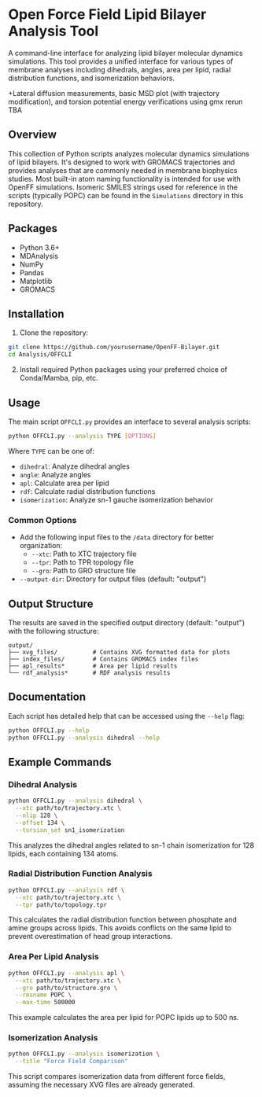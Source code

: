 # Open Force Field Lipid Bilayer Analysis Tool

A command-line interface for analyzing lipid bilayer molecular dynamics simulations. This tool provides a unified interface for various types of membrane analyses including dihedrals, angles, area per lipid, radial distribution functions, and isomerization behaviors.

+Lateral diffusion measurements, basic MSD plot (with trajectory modification), and torsion potential energy verifications using gmx rerun TBA

## Overview

This collection of Python scripts analyzes molecular dynamics simulations of lipid bilayers. It's designed to work with GROMACS trajectories and provides analyses that are commonly needed in membrane biophysics studies. Most built-in atom naming functionality is intended for use with OpenFF simulations. Isomeric SMILES strings used for reference in the scripts (typically POPC) can be found in the `Simulations` directory in this repository.

## Packages

- Python 3.6+
- MDAnalysis
- NumPy
- Pandas
- Matplotlib
- GROMACS

## Installation

1. Clone the repository:

```bash
git clone https://github.com/yourusername/OpenFF-Bilayer.git
cd Analysis/OFFCLI
```

2. Install required Python packages using your preferred choice of Conda/Mamba, pip, etc.

## Usage

The main script `OFFCLI.py` provides an interface to several analysis scripts:

```bash
python OFFCLI.py --analysis TYPE [OPTIONS]
```

Where `TYPE` can be one of:
- `dihedral`: Analyze dihedral angles
- `angle`: Analyze angles
- `apl`: Calculate area per lipid
- `rdf`: Calculate radial distribution functions
- `isomerization`: Analyze sn-1 gauche isomerization behavior

### Common Options

- Add the following input files to the `/data` directory for better organization:
  - `--xtc`: Path to XTC trajectory file
  - `--tpr`: Path to TPR topology file
  - `--gro`: Path to GRO structure file
- `--output-dir`: Directory for output files (default: "output")

## Output Structure

The results are saved in the specified output directory (default: "output") with the following structure:

```
output/
├── xvg_files/          # Contains XVG formatted data for plots
├── index_files/        # Contains GROMACS index files
├── apl_results*        # Area per lipid results
└── rdf_analysis*       # RDF analysis results
```

## Documentation

Each script has detailed help that can be accessed using the `--help` flag:

```bash
python OFFCLI.py --help
python OFFCLI.py --analysis dihedral --help
```

## Example Commands

### Dihedral Analysis

```bash
python OFFCLI.py --analysis dihedral \
  --xtc path/to/trajectory.xtc \
  --nlip 128 \
  --offset 134 \
  --torsion_set sn1_isomerization
```

This analyzes the dihedral angles related to sn-1 chain isomerization for 128 lipids, each containing 134 atoms.

### Radial Distribution Function Analysis

```bash
python OFFCLI.py --analysis rdf \
  --xtc path/to/trajectory.xtc \
  --tpr path/to/topology.tpr
```

This calculates the radial distribution function between phosphate and amine groups across lipids. This avoids conflicts on the same lipid to prevent overestimation of head group interactions.

### Area Per Lipid Analysis

```bash
python OFFCLI.py --analysis apl \
  --xtc path/to/trajectory.xtc \
  --gro path/to/structure.gro \
  --resname POPC \
  --max-time 500000
```

This example calculates the area per lipid for POPC lipids up to 500 ns.

### Isomerization Analysis

```bash
python OFFCLI.py --analysis isomerization \
  --title "Force Field Comparison"
```

This script compares isomerization data from different force fields, assuming the necessary XVG files are already generated.